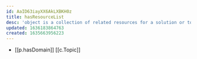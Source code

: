 ```yaml
---
id: AaID63iayXX6AkLXBKH0z
title: hasResourceList
desc: 'object is a collection of related resources for a solution or topic'
updated: 1636183864763
created: 1635663956223
---
```


- [[p.hasDomain]] [[c.Topic]]

